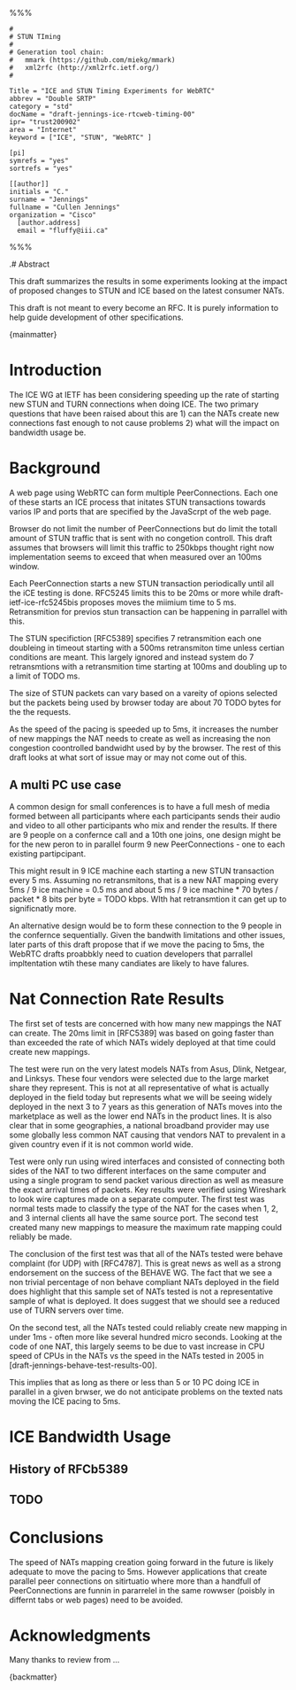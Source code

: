 %%%

    #
    # STUN TIming 
    #
    # Generation tool chain:
    #   mmark (https://github.com/miekg/mmark)
    #   xml2rfc (http://xml2rfc.ietf.org/)
    #

    Title = "ICE and STUN Timing Experiments for WebRTC"
    abbrev = "Double SRTP"
    category = "std"
    docName = "draft-jennings-ice-rtcweb-timing-00"
    ipr= "trust200902"
    area = "Internet"
    keyword = ["ICE", "STUN", "WebRTC" ]
    
    [pi]
    symrefs = "yes"
    sortrefs = "yes"

    [[author]]
    initials = "C."
    surname = "Jennings"
    fullname = "Cullen Jennings"
    organization = "Cisco"
      [author.address]
      email = "fluffy@iii.ca"

  
%%%

.# Abstract

This draft summarizes the results in some experiments looking at the
impact of proposed changes to STUN and ICE based on the latest
consumer NATs.

This draft is not meant to every become an RFC. It is purely
information to help guide development of other specifications.


{mainmatter}

# Introduction

The ICE WG at IETF has been considering speeding up the rate of
starting new STUN and TURN connections when doing ICE. The two primary
questions that have been raised about this are 1) can the NATs create
new connections fast enough to not cause problems 2) what will the
impact on bandwidth usage be.


# Background

A web page using WebRTC can form multiple PeerConnections. Each one of
these starts an ICE process that initates STUN transactions towards
varios IP and ports that are specified by the JavaScrpt of the web
page.

Browser do not limit the number of PeerConnections but do limit the
totall amount of STUN traffic that is sent with no congetion
controll. This draft assumes that browsers will limit this traffic to
250kbps thought right now implementation seems to exceed that when
measured over an 100ms window. 

Each PeerConnection starts a new STUN transaction periodically until
all the iCE testing is done. RFC5245 limits this to be 20ms or more
while draft-ietf-ice-rfc5245bis proposes moves the miimium time to 5
ms. Retransmition for previos stun transaction can be happening in
parrallel with this.

The STUN specifiction [RFC5389] specifies 7 retransmition each one
doubleing in timeout starting with a 500ms retransmiton
time unless certian conditions are meant. This largely ignored and
instead system do 7 retransmtions with a retransmition time starting
at 100ms and doubling up to a limit of TODO ms. 

The size of STUN packets can vary based on a vareity of opions
selected but the packets being used by browser today are about 70 TODO
bytes for the the requests. 

As the speed of the pacing is speeded up to 5ms, it increases the
number of new mappings the NAT needs to create as well as increasing
the non congestion coontrolled bandwidht used by by the browser. The
rest of this draft looks at what sort of issue may or may not come out
of this.

## A multi PC use case

A common design for small conferences is to have a full mesh of media
formed between all participants where each participants sends their
audio and video to all other participants who mix and render the
results. If there are 9 people on a confernce call and a 10th one
joins, one design might be for the new peron to in parallel fourm 9
new PeerConnections - one to each existing partipcipant.

This might result in 9 ICE machine each starting a new STUN
transaction every 5 ms. Assuming no retransmitons, that is a new NAT
mapping every 5ms / 9 ice machine = 0.5 ms and about 5 ms / 9 ice
machine * 70 bytes / packet * 8 bits per byte = TODO kbps. WIth
hat retransmtion it can get up to significnatly more.

An alternative design would be to form these connection to the 9
people in the confernce sequentially. Given the bandwith limitations
and other issues, later parts of this draft propose that if we move
the pacing to 5ms, the WebRTC drafts proabbkly need to cuation
developers that parrallel impltentation wtih these many candiates are
likely to have falures.

# Nat Connection Rate Results

The first set of tests are concerned with how many new mappings the
NAT can create. The 20ms limit in [RFC5389] was based on going faster
than than exceeded the rate of which NATs widely deployed at that time
could create new mappings.

The test were run on the very latest models NATs from Asus, Dlink,
Netgear, and Linksys. These four vendors were selected due to the
large market share they represent. This is not at all representative
of what is actually deployed in the field today but represents what we
will be seeing widely deployed in the next 3 to 7 years as this
generation of NATs moves into the marketplace as well as the lower end
NATs in the product lines. It is also clear that in some geographies,
a national broadband provider may use some globally less common NAT
causing that vendors NAT to prevalent in a given country even if it is
not common world wide.

Test were only run using wired interfaces and consisted of connecting
both sides of the NAT to two different interfaces on the same computer
and using a single program to send packet various direction as well as
measure the exact arrival times of packets. Key results were verified
using Wireshark to look wire captures made on a separate computer. The
first test was normal tests made to classify the type of the NAT for
the cases when 1, 2, and 3 internal clients all have the same source
port. The second test created many new mappings to measure the maximum
rate mapping could reliably be made.

The conclusion of the first test was that all of the NATs tested were
behave complaint (for UDP) with [RFC4787]. This is great news as well
as a strong endorsement on the success of the BEHAVE WG. The fact that
we see a non trivial percentage of non behave compliant NATs deployed
in the field does highlight that this sample set of NATs tested is not
a representative sample of what is deployed. It does suggest that we
should see a reduced use of TURN servers over time.

On the second test, all the NATs tested could reliably create new
mapping in under 1ms - often more like several hundred micro
seconds. Looking at the code of one NAT, this largely seems to be due
to vast increase in CPU speed of CPUs in the NATs vs the speed in the
NATs tested in 2005 in [draft-jennings-behave-test-results-00].

This implies that as long as there or less than 5 or 10 PC doing ICE
in parallel in a given brwser, we do not anticipate problems on the
texted nats moving the ICE pacing to 5ms. 


# ICE Bandwidth Usage

## History of RFCb5389

## TODO 


# Conclusions

The speed of NATs mapping creation going forward in the future is
likely adequate to move the pacing to 5ms. However applications that
create parallel peer connections on sitirtuatio where more than a
handfull of PeerConnections are funnin in pararrelel in the same
rowwser (poisbly in differnt tabs or web pages) need to be avoided.



# Acknowledgments

Many thanks to review from ...

{backmatter}
